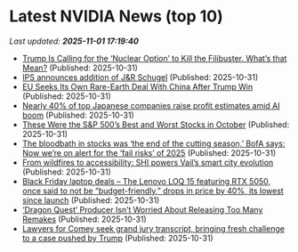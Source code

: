 # Latest NVIDIA News (top 10)
_Last updated: **2025-11-01 17:19:40**_

- [Trump Is Calling for the ‘Nuclear Option’ to Kill the Filibuster. What’s that Mean?](https://biztoc.com/x/f8f4d5272c2bcb28) (Published: 2025-10-31)
- [IPS announces addition of J&R Schugel](https://biztoc.com/x/87a4776e78c0d9b8) (Published: 2025-10-31)
- [EU Seeks Its Own Rare-Earth Deal With China After Trump Win](https://biztoc.com/x/9e00e13f3486bfbf) (Published: 2025-10-31)
- [Nearly 40% of top Japanese companies raise profit estimates amid AI boom](https://biztoc.com/x/01f01d74b826d2df) (Published: 2025-10-31)
- [These Were the S&P 500’s Best and Worst Stocks in October](https://biztoc.com/x/78296387e2785aee) (Published: 2025-10-31)
- [The bloodbath in stocks was ‘the end of the cutting season,’ BofA says: Now we’re on alert for the ‘fail risks’ of 2025](https://biztoc.com/x/9c3dc5f34be6095d) (Published: 2025-10-31)
- [From wildfires to accessibility: SHI powers Vail’s smart city evolution](https://siliconangle.com/2025/10/31/shi-hpe-drive-smart-city-ai-innovations-vail-colorado-nvidiagtcdc/) (Published: 2025-10-31)
- [Black Friday laptop deals – The Lenovo LOQ 15 featuring RTX 5050, once said to not be “budget-friendly,” drops in price by 40%, its lowest since launch](https://www.notebookcheck.net/Black-Friday-laptop-deals-The-Lenovo-LOQ-15-featuring-RTX-5050-once-said-to-not-be-budget-friendly-drops-in-price-by-40-its-lowest-since-launch.1152309.0.html) (Published: 2025-10-31)
- [‘Dragon Quest’ Producer Isn’t Worried About Releasing Too Many Remakes](https://biztoc.com/x/05ebaa1860009234) (Published: 2025-10-31)
- [Lawyers for Comey seek grand jury transcript, bringing fresh challenge to a case pushed by Trump](https://biztoc.com/x/9c7a6a252c2d0f3d) (Published: 2025-10-31)
